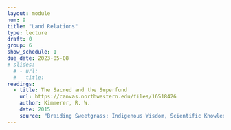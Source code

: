 ```yaml
---
layout: module
num: 9
title: "Land Relations"
type: lecture
draft: 0
group: 6
show_schedule: 1
due_date: 2023-05-08
# slides:
  # - url: 
  #   title: 
readings:
  - title: The Sacred and the Superfund
    url: https://canvas.northwestern.edu/files/16518426
    author: Kimmerer, R. W.
    date: 2015
    source: "Braiding Sweetgrass: Indigenous Wisdom, Scientific Knowledge, and the Teachings of Plants"
---
```


